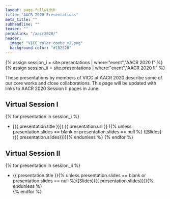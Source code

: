 ```yaml
---
layout: page-fullwidth
title: "AACR 2020 Presentations"
meta_title: ""
subheadline: ""
teaser: ""
permalink: "/aacr2020/"
header:
  image: "VICC_color_combo_v2.png"
  background-color: "#18252B"
---
```

{% assign session_i = site.presentations | where:"event","AACR 2020 I" %}
{% assign session_ii = site.presentations | where:"event","AACR 2020 II" %}

These presentations by members of VICC at AACR 2020 describe some of our core works and close collaborations.
This page will be updated with links to AACR 2020 Session II pages in June.

## Virtual Session I
{% for presentation in session_i %}
- [{{ presentation.title }}]( {{ presentation.url }} ){% unless presentation.slides == blank or presentation.slides == null %} ([Slides]({{ presentation.slides}})){% endunless %}
{% endfor %}

## Virtual Session II
{% for presentation in session_ii %}
- {{ presentation.title }}{% unless presentation.slides == blank or presentation.slides == null %}([Slides]({{ presentation.slides}})){% endunless %}  
{% endfor %}